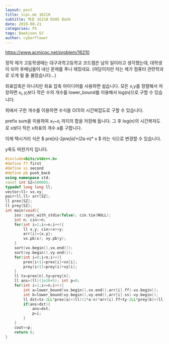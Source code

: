 ```yaml
---
layout: post
title: icpc.me 16210
subtitle: 백준 16210 DSHS Bank
date: 2019-08-21
categories: PS
tags: Baekjoon OJ
author: cyberflower
---
```


<https://www.acmicpc.net/problem/16210>

정작 제가 고등학생때는 대구과학고등학교 코드잼은 남의 일이라고 생각했는데, 대학생이 되어 후배님들이 내신 문제를 푸니 재밌네요. (여담이지만 저는 제가 컴퓨터 관련학과로 오게 될 줄 몰랐습니다...)

좌표압축은 아니지만 좌표 압축 아이디어를 사용하면 쉽습니다. 모든 x,y를 정렬해서 저장하면 $x_i, y_i$보다 작은 수의 개수를 lower_bound를 이용해서 log(n)으로 구할 수 있습니다.

위에서 구한 개수를 이용하면 수식을 O(1)의 시간복잡도로 구할 수 있습니다.

prefix sum을 이용하여 $x_1$~$x_i$ 까지의 합을 저장해 둡니다. 그 후 log(n)의 시간복자도로 x보다 작은 x좌표의 개수 a를 구합니다.

이제 택시거리 식은 $ pre[n]-2*pre[a]+(2*a-n)* x $ 라는 식으로 변경할 수 있습니다.

y축도 마찬가지 입니다.  

```cpp
#include<bits/stdc++.h>
#define ff first
#define ss second
#define pb push_back
using namespace std;
const int SZ=500005;
typedef long long ll;
vector<ll> vx,vy;
pair<ll,ll> arr[SZ];
ll prex[SZ];
ll prey[SZ];
int main(void){
	ios::sync_with_stdio(false); cin.tie(NULL);
	int n; cin>>n;
	for(int i=1;i<=n;i++){
		ll x,y; cin>>x>>y;
		arr[i]={x,y};
		vx.pb(x); vy.pb(y);
	}
	sort(vx.begin(),vx.end());
	sort(vy.begin(),vy.end());
	for(int i=0;i<n;i++){
		prex[i+1]=prex[i]+vx[i];
		prey[i+1]=prey[i]+vy[i];
	}
	ll tx=prex[n],ty=prey[n];
	ll ans=(ll)(1e16+5); int p=0;
	for(int i=1;i<=n;i++){
		int a=lower_bound(vx.begin(),vx.end(),arr[i].ff)-vx.begin();
		int b=lower_bound(vy.begin(),vy.end(),arr[i].ss)-vy.begin();
		ll dst=tx-2LL*prex[a]+(ll)(2*a-n)*arr[i].ff+ty-2LL*prey[b]+(ll)(2*b-n)*arr[i].ss;
		if(ans>dst){
			ans=dst;
			p=i;
		}
	}
	cout<<p;
	return 0;
}
```
